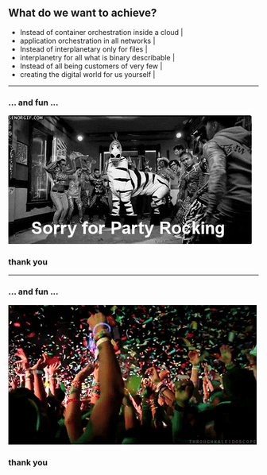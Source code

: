 ## What do we want to achieve?

- Instead of container orchestration inside a cloud |
- application orchestration in all networks |
- Instead of interplanetary only for files |
- interplanetry for all what is binary describable |
- Instead of all being customers of very few |
- creating the digital world for us yourself |

---

### ... and fun ...

![party](assets/image/giphy-2.gif)

### thank you

---

### ... and fun ...

![party](assets/image/giphy-3.gif)

### thank you
